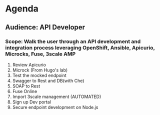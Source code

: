 # Agenda
## Audience: API Developer
### Scope: Walk the user through an API development and integration process leveraging OpenShift, Ansible, Apicurio, Microcks, Fuse, 3scale AMP

1. Review Apicurio
2. Microck (From Hugo's lab)
3. Test the mocked endpoint
4. Swagger to Rest and DB(with Che)
5. SOAP to Rest
6. Fuse Online
7. Import 3scale management (AUTOMATED)
8. Sign up Dev portal
9. Secure endpoint development on Node.js
